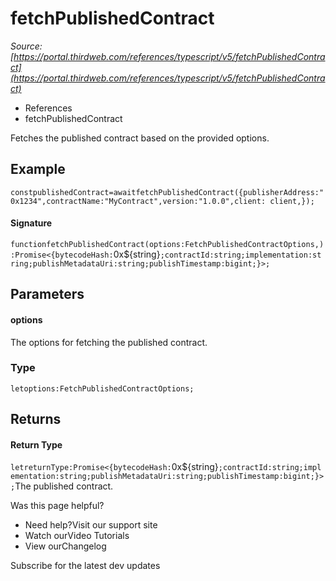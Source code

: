 # fetchPublishedContract

*Source: [https://portal.thirdweb.com/references/typescript/v5/fetchPublishedContract](https://portal.thirdweb.com/references/typescript/v5/fetchPublishedContract)*

* References
* fetchPublishedContract

Fetches the published contract based on the provided options.

## Example

`constpublishedContract=awaitfetchPublishedContract({publisherAddress:"0x1234",contractName:"MyContract",version:"1.0.0",client: client,});`
#### Signature

`functionfetchPublishedContract(options:FetchPublishedContractOptions,):Promise<{bytecodeHash:`0x${string}`;contractId:string;implementation:string;publishMetadataUri:string;publishTimestamp:bigint;}>;`
## Parameters

#### options

The options for fetching the published contract.

### Type

`letoptions:FetchPublishedContractOptions;`
## Returns

#### Return Type

`letreturnType:Promise<{bytecodeHash:`0x${string}`;contractId:string;implementation:string;publishMetadataUri:string;publishTimestamp:bigint;}>;`The published contract.

Was this page helpful?

* Need help?Visit our support site
* Watch ourVideo Tutorials
* View ourChangelog

Subscribe for the latest dev updates

